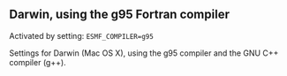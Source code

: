 ## Darwin, using the g95 Fortran compiler

Activated by setting: `ESMF_COMPILER=g95`

Settings for Darwin (Mac OS X), using the g95 compiler and the GNU C++
compiler (g++).
